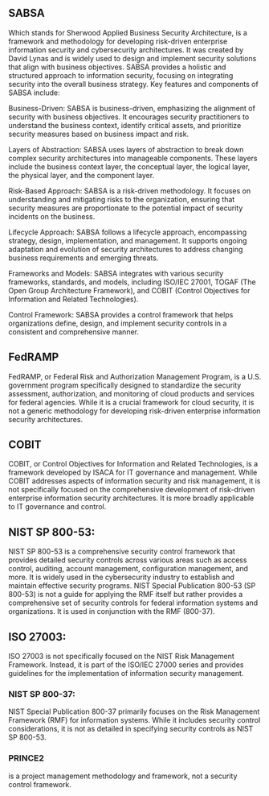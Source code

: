 ## SABSA 
Which stands for Sherwood Applied Business Security Architecture, is a framework and methodology for developing risk-driven enterprise information security and cybersecurity architectures. It was created by David Lynas and is widely used to design and implement security solutions that align with business objectives. 
SABSA provides a holistic and structured approach to information security, focusing on integrating security into the overall business strategy.
Key features and components of SABSA include:

Business-Driven: SABSA is business-driven, emphasizing the alignment of security with business objectives. It encourages security practitioners to understand the business context, identify critical assets, and prioritize security measures based on business impact and risk.

Layers of Abstraction: SABSA uses layers of abstraction to break down complex security architectures into manageable components. These layers include the business context layer, the conceptual layer, the logical layer, the physical layer, and the component layer.

Risk-Based Approach: SABSA is a risk-driven methodology. It focuses on understanding and mitigating risks to the organization, ensuring that security measures are proportionate to the potential impact of security incidents on the business.

Lifecycle Approach: SABSA follows a lifecycle approach, encompassing strategy, design, implementation, and management. It supports ongoing adaptation and evolution of security architectures to address changing business requirements and emerging threats.

Frameworks and Models: SABSA integrates with various security frameworks, standards, and models, including ISO/IEC 27001, TOGAF (The Open Group Architecture Framework), and COBIT (Control Objectives for Information and Related Technologies).

Control Framework: SABSA provides a control framework that helps organizations define, design, and implement security controls in a consistent and comprehensive manner.


## FedRAMP
FedRAMP, or Federal Risk and Authorization Management Program, is a U.S. government program specifically designed to standardize the security assessment, authorization, and monitoring of cloud products and services for federal agencies. While it is a crucial framework for cloud security, it is not a generic methodology for developing risk-driven enterprise information security architectures.

## COBIT
COBIT, or Control Objectives for Information and Related Technologies, is a framework developed by ISACA for IT governance and management. While COBIT addresses aspects of information security and risk management, it is not specifically focused on the comprehensive development of risk-driven enterprise information security architectures. It is more broadly applicable to IT governance and control.


## NIST SP 800-53: 
NIST SP 800-53 is a comprehensive security control framework that provides detailed security controls across various areas such as access control, auditing, account management, configuration management, and more. It is widely used in the cybersecurity industry to establish and maintain effective security programs.
NIST Special Publication 800-53 (SP 800-53) is not a guide for applying the RMF itself but rather provides a comprehensive set of security controls for federal information systems and organizations. It is used in conjunction with the RMF (800-37).

## ISO 27003: 
ISO 27003 is not specifically focused on the NIST Risk Management Framework. Instead, it is part of the ISO/IEC 27000 series and provides guidelines for the implementation of information security management.

### NIST SP 800-37: 
NIST Special Publication 800-37 primarily focuses on the Risk Management Framework (RMF) for information systems. While it includes security control considerations, it is not as detailed in specifying security controls as NIST SP 800-53.

### PRINCE2
is a project management methodology and framework, not a security control framework.
